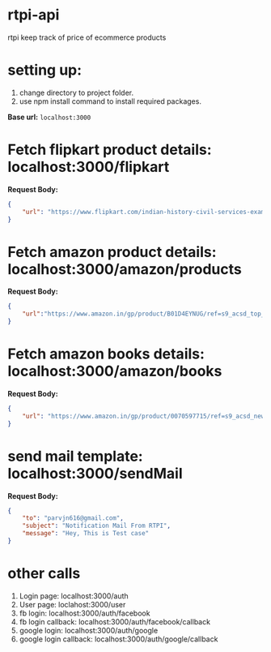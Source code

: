 # rtpi-api
rtpi keep track of price of ecommerce products

# setting up:

1. change directory to project folder.
2. use npm install command to install required packages.

__Base url:__ ```localhost:3000```

# Fetch flipkart product details: localhost:3000/flipkart
__Request Body:__
```json
{
	"url": "https://www.flipkart.com/indian-history-civil-services-examinations-second/p/itmczyz2zpjqw9fk?pid=9789352606627&srno=b_1_1&otracker=browse&lid=LSTBOK9789352606627MFVNXJ&iid=9a769618-94df-49b2-8dd0-cd7e4f39e51e.9789352606627.SEARCH"
}
```

# Fetch amazon product details: localhost:3000/amazon/products
__Request Body:__
```json
{
	"url":"https://www.amazon.in/gp/product/B01D4EYNUG/ref=s9_acsd_top_hd_bw_b1W0qP9_c_x_w?pf_rd_m=A1VBAL9TL5WCBF&pf_rd_s=merchandised-search-5&pf_rd_r=JYP35Z1MV7602MPYQX2B&pf_rd_t=101&pf_rd_p=af2ecbe3-08d0-53c8-ba31-685e2fab7485&pf_rd_i=1389177031"
}
```
# Fetch amazon books details: localhost:3000/amazon/books
__Request Body:__
```json
{
	"url": "https://www.amazon.in/gp/product/0070597715/ref=s9_acsd_newrz_hd_bw_b1RCUE3_c_x_w?pf_rd_m=A1VBAL9TL5WCBF&pf_rd_s=merchandised-search-11&pf_rd_r=T9E8WC4CPRX3CAKJ8MB4&pf_rd_t=101&pf_rd_p=3fafc586-6633-5078-abec-715e63fa7e0c&pf_rd_i=1318070031"
}
```
# send mail template: localhost:3000/sendMail
__Request Body:__
```json
{
	"to": "parvjn616@gmail.com",
	"subject": "Notification Mail From RTPI",
	"message": "Hey, This is Test case"
}
```
# other calls
1. Login page: localhost:3000/auth <br>
2. User page: loclahost:3000/user <br>
3. fb login: localhost:3000/auth/facebook <br>
4. fb login callback: localhost:3000/auth/facebook/callback <br>
5. google login: localhost:3000/auth/google <br>
6. google login callback: localhost:3000/auth/google/callback <br>
